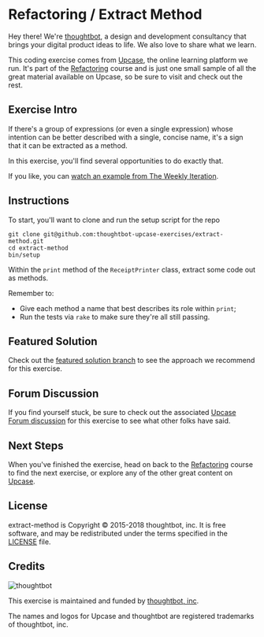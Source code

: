 # Refactoring / Extract Method

Hey there! We're [thoughtbot](https://thoughtbot.com), a design and
development consultancy that brings your digital product ideas to life.
We also love to share what we learn.

This coding exercise comes from [Upcase](https://thoughtbot.com/upcase),
the online learning platform we run. It's part of the
[Refactoring](https://thoughtbot.com/upcase/refactoring) course and is just one small sample of all
the great material available on Upcase, so be sure to visit and check out the rest.

## Exercise Intro

If there's a group of expressions (or even a single expression) whose intention can be better described with a single, concise name, it's a sign that it can be extracted as a method.

In this exercise, you'll find several opportunities to do exactly that.

If you like, you can [watch an example from The Weekly Iteration](https://upcase.com/videos/ruby-science-extract-method).


## Instructions

To start, you'll want to clone and run the setup script for the repo

    git clone git@github.com:thoughtbot-upcase-exercises/extract-method.git
    cd extract-method
    bin/setup

Within the `print` method of the `ReceiptPrinter` class, extract some code out as methods.

Remember to:

* Give each method a name that best describes its role within `print`;
* Run the tests via `rake` to make sure they're all still passing.

## Featured Solution

Check out the [featured solution branch](https://github.com/thoughtbot-upcase-exercises/extract-method/compare/featured-solution#toc) to
see the approach we recommend for this exercise.

## Forum Discussion

If you find yourself stuck, be sure to check out the associated
[Upcase Forum discussion](https://forum.upcase.com/t/refactoring-extract-method/4638)
for this exercise to see what other folks have said.

## Next Steps

When you've finished the exercise, head on back to the
[Refactoring](https://thoughtbot.com/upcase/refactoring) course to find the next exercise,
or explore any of the other great content on
[Upcase](https://thoughtbot.com/upcase).

## License

extract-method is Copyright © 2015-2018 thoughtbot, inc. It is free software,
and may be redistributed under the terms specified in the
[LICENSE](/LICENSE.md) file.

## Credits

![thoughtbot](https://presskit.thoughtbot.com/assets/images/logo.svg)

This exercise is maintained and funded by
[thoughtbot, inc](http://thoughtbot.com/community).

The names and logos for Upcase and thoughtbot are registered trademarks of
thoughtbot, inc.
